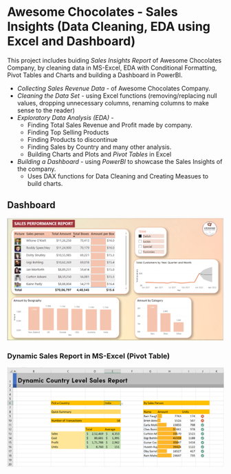 # Awesome Chocolates - Sales Insights (Data Cleaning, EDA using Excel and Dashboard)

This project includes buiding *Sales Insights Report* of Awesome Chocolates Company, by cleaning data in MS-Excel, EDA with Conditional Formatting, Pivot Tables and Charts and building a Dashboard in PowerBI.

- *Collecting Sales Revenue Data* - of Awesome Chocolates Company.
- *Cleaning the Data Set* - using Excel functions (removing/replacing null values, dropping unnecessary columns, renaming columns to make sense to the reader)
- *Exploratory Data Analysis (EDA)* - 
    - Finding Total Sales Revenue and Profit made by company.
    - Finding Top Selling Products
    - Finding Products to discontinue
    - Finding Sales by Country and many other analysis.
    - Building Charts and Plots and *Pivot Tables* in Excel
- *Building a Dashboard* - using *PowerBI* to showcase the Sales Insights of the company.
    - Uses DAX functions for Data Cleaning and Creating Measues to build charts.

## Dashboard
![](Images/Sales_Insights_Dashboard.PNG)

### Dynamic Sales Report in MS-Excel (Pivot Table)
![](Images/Dynamic_Sales_Report.PNG)
